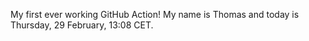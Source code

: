 My first ever working GitHub Action!
My name is Thomas and today is Thursday, 29 February, 13:08 CET. 
